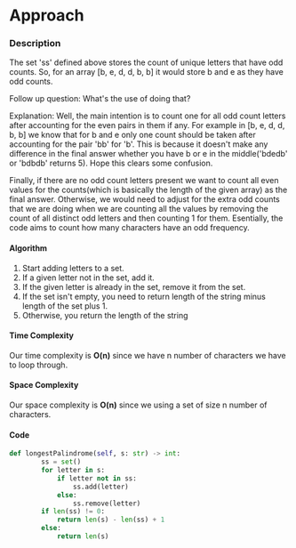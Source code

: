 # Approach
### Description
The set 'ss' defined above stores the count of unique letters that have odd counts. So, for an array [b, e, d, d, b, b] it would store b and e as they have odd counts.

Follow up question: What's the use of doing that?

Explanation: Well, the main intention is to count one for all odd count letters after accounting for the even pairs in them if any. For example in [b, e, d, d, b, b] we know that for b and e only one count should be taken after accounting for the pair 'bb' for 'b'. This is because it doesn't make any difference in the final answer whether you have b or e in the middle('bdedb' or 'bdbdb' returns 5). Hope this clears some confusion.

Finally, if there are no odd count letters present we want to count all even values for the counts(which is basically the length of the given array) as the final answer. Otherwise, we would need to adjust for the extra odd counts that we are doing when we are counting all the values by removing the count of all distinct odd letters and then counting 1 for them. Esentially, the code aims to count how many characters have an odd frequency.

#### Algorithm
1. Start adding letters to a set. 
2. If a given letter not in the set, add it. 
3. If the given letter is already in the set, remove it from the set.
4. If the set isn't empty, you need to return length of the string minus length of the set plus 1.
5. Otherwise, you return the length of the string 

#### Time Complexity
Our time complexity is **O(n)** since we have n number of characters we have to loop through.

#### Space Complexity
Our space complexity is **O(n)** since we using a set of size n number of characters.

#### Code
```python
def longestPalindrome(self, s: str) -> int:
        ss = set()
        for letter in s:
            if letter not in ss:
                ss.add(letter)
            else:
                ss.remove(letter)
        if len(ss) != 0:
            return len(s) - len(ss) + 1
        else:
            return len(s)
        
```